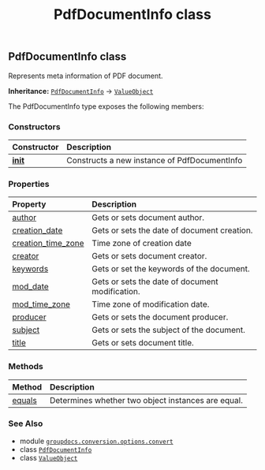﻿---
title: PdfDocumentInfo class
second_title: GroupDocs.Conversion for Python via .NET API References
description: 
type: docs
weight: 320
url: /python-net/groupdocs.conversion.options.convert/pdfdocumentinfo/
is_root: false
---

## PdfDocumentInfo class

Represents meta information of PDF document.



**Inheritance:** [`PdfDocumentInfo`](/conversion/python-net/groupdocs.conversion.options.convert/pdfdocumentinfo) → 
[`ValueObject`](/conversion/python-net/groupdocs.conversion.contracts/valueobject)



The PdfDocumentInfo type exposes the following members:

### Constructors
| Constructor | Description |
| :- | :- |
| [__init__](/conversion/python-net/groupdocs.conversion.options.convert/pdfdocumentinfo/__init__/#) | Constructs a new instance of PdfDocumentInfo |


### Properties
| Property | Description |
| :- | :- |
| [author](/conversion/python-net/groupdocs.conversion.options.convert/pdfdocumentinfo/author) | Gets or sets document author. |
| [creation_date](/conversion/python-net/groupdocs.conversion.options.convert/pdfdocumentinfo/creation_date) | Gets or sets the date of document creation. |
| [creation_time_zone](/conversion/python-net/groupdocs.conversion.options.convert/pdfdocumentinfo/creation_time_zone) | Time zone of creation date |
| [creator](/conversion/python-net/groupdocs.conversion.options.convert/pdfdocumentinfo/creator) | Gets or sets document creator. |
| [keywords](/conversion/python-net/groupdocs.conversion.options.convert/pdfdocumentinfo/keywords) | Gets or set the keywords of the document. |
| [mod_date](/conversion/python-net/groupdocs.conversion.options.convert/pdfdocumentinfo/mod_date) | Gets or sets the date of document modification. |
| [mod_time_zone](/conversion/python-net/groupdocs.conversion.options.convert/pdfdocumentinfo/mod_time_zone) | Time zone of modification date. |
| [producer](/conversion/python-net/groupdocs.conversion.options.convert/pdfdocumentinfo/producer) | Gets or sets the document producer. |
| [subject](/conversion/python-net/groupdocs.conversion.options.convert/pdfdocumentinfo/subject) | Gets or sets the subject of the document. |
| [title](/conversion/python-net/groupdocs.conversion.options.convert/pdfdocumentinfo/title) | Gets or sets document title. |


### Methods
| Method | Description |
| :- | :- |
| [equals](/conversion/python-net/groupdocs.conversion.options.convert/pdfdocumentinfo/equals/#groupdocs.conversion.contracts.ValueObject) | Determines whether two object instances are equal. |



### See Also
* module [`groupdocs.conversion.options.convert`](..)
* class [`PdfDocumentInfo`](/conversion/python-net/groupdocs.conversion.options.convert/pdfdocumentinfo)
* class [`ValueObject`](/conversion/python-net/groupdocs.conversion.contracts/valueobject)
